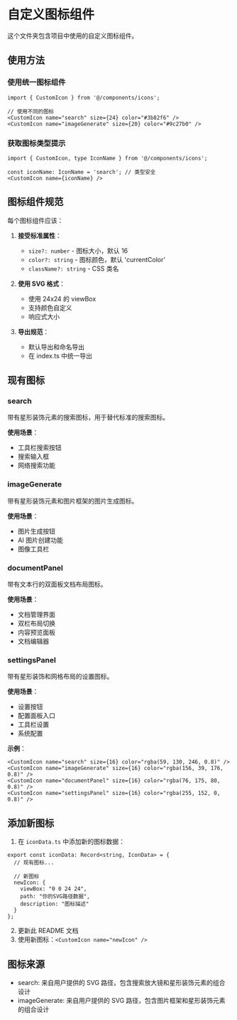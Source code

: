 # 自定义图标组件

这个文件夹包含项目中使用的自定义图标组件。

## 使用方法

### 使用统一图标组件
```tsx
import { CustomIcon } from '@/components/icons';

// 使用不同的图标
<CustomIcon name="search" size={24} color="#3b82f6" />
<CustomIcon name="imageGenerate" size={20} color="#9c27b0" />
```

### 获取图标类型提示
```tsx
import { CustomIcon, type IconName } from '@/components/icons';

const iconName: IconName = 'search'; // 类型安全
<CustomIcon name={iconName} />
```

## 图标组件规范

每个图标组件应该：

1. **接受标准属性**：
   - `size?: number` - 图标大小，默认 16
   - `color?: string` - 图标颜色，默认 'currentColor'
   - `className?: string` - CSS 类名

2. **使用 SVG 格式**：
   - 使用 24x24 的 viewBox
   - 支持颜色自定义
   - 响应式大小

3. **导出规范**：
   - 默认导出和命名导出
   - 在 index.ts 中统一导出

## 现有图标

### search
带有星形装饰元素的搜索图标，用于替代标准的搜索图标。

**使用场景**：
- 工具栏搜索按钮
- 搜索输入框
- 网络搜索功能

### imageGenerate
带有星形装饰元素和图片框架的图片生成图标。

**使用场景**：
- 图片生成按钮
- AI 图片创建功能
- 图像工具栏

### documentPanel
带有文本行的双面板文档布局图标。

**使用场景**：
- 文档管理界面
- 双栏布局切换
- 内容预览面板
- 文档编辑器

### settingsPanel
带有星形装饰和网格布局的设置图标。

**使用场景**：
- 设置按钮
- 配置面板入口
- 工具栏设置
- 系统配置

**示例**：
```tsx
<CustomIcon name="search" size={16} color="rgba(59, 130, 246, 0.8)" />
<CustomIcon name="imageGenerate" size={16} color="rgba(156, 39, 176, 0.8)" />
<CustomIcon name="documentPanel" size={16} color="rgba(76, 175, 80, 0.8)" />
<CustomIcon name="settingsPanel" size={16} color="rgba(255, 152, 0, 0.8)" />
```

## 添加新图标

1. 在 `iconData.ts` 中添加新的图标数据：
```tsx
export const iconData: Record<string, IconData> = {
  // 现有图标...

  // 新图标
  newIcon: {
    viewBox: "0 0 24 24",
    path: "你的SVG路径数据",
    description: "图标描述"
  }
};
```

2. 更新此 README 文档
3. 使用新图标：`<CustomIcon name="newIcon" />`

## 图标来源

- search: 来自用户提供的 SVG 路径，包含搜索放大镜和星形装饰元素的组合设计
- imageGenerate: 来自用户提供的 SVG 路径，包含图片框架和星形装饰元素的组合设计

